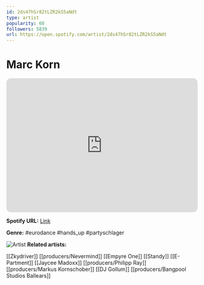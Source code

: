 ```yaml
---
id: 2ds47hSr82tLZR2kS5aNdt
type: artist
popularity: 60
followers: 5839
url: https://open.spotify.com/artist/2ds47hSr82tLZR2kS5aNdt
---
```

# Marc Korn

<iframe style="border-radius:12px" src="https://open.spotify.com/embed/artist/2ds47hSr82tLZR2kS5aNdt" width="100%" height="352" frameBorder="0" allowfullscreen="" allow="autoplay; clipboard-write; encrypted-media; fullscreen; picture-in-picture" loading="lazy"></iframe>

**Spotify URL:** [Link](https://open.spotify.com/artist/2ds47hSr82tLZR2kS5aNdt)

**Genre:**  #eurodance #hands_up #partyschlager

![Artist](https://i.scdn.co/image/ab6761610000e5ebb999ca90c7a90773647a9a9d)
**Related artists:**

[[Zkydriver]]
[[producers/Nevermind]]
[[Empyre One]]
[[Standy]]
[[E-Partment]]
[[Jaycee Madoxx]]
[[producers/Philipp Ray]]
[[producers/Markus Kornschober]]
[[DJ Gollum]]
[[producers/Bangpool Studios Ballears]]
